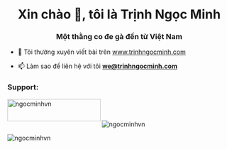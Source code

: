 <h1 align = "center"> Xin chào 👋, tôi là Trịnh Ngọc Minh </h1>
<h3 align = "center"> Một thằng co đe gà đến từ Việt Nam </h3>

- 📝 Tôi thường xuyên viết bài trên www.trinhngocminh.com

- 📫 Làm sao để liên hệ với tôi **we@trinhngocminh.com**

<h3 align="left">Support:</h3>
<p><a href="https://www.buymeacoffee.com/ngocminhvn"> <img align="left" src="https://cdn.buymeacoffee.com/buttons/v2/default-yellow.png" height="50" width="210" alt="ngocminhvn" /></a></p><br><br>
<style>img.cangiua {display: block; margin-left: auto; margin-right: auto;}</style>

<p><img class="cangiua" src="https://github-readme-stats.vercel.app/api/top-langs?username=ngocminhvn&show_icons=true&locale=en&layout=compact" alt="ngocminhvn" /></p>

<p><img class="cangiua" src="https://github-readme-stats.vercel.app/api?username=ngocminhvn&show_icons=true&locale=en" alt="ngocminhvn" /></p>

